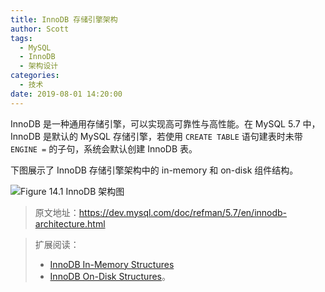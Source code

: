 ```yaml
---
title: InnoDB 存储引擎架构
author: Scott
tags:
  - MySQL
  - InnoDB
  - 架构设计
categories:
  - 技术
date: 2019-08-01 14:20:00
---
```

InnoDB 是一种通用存储引擎，可以实现高可靠性与高性能。在 MySQL 5.7 中，InnoDB 是默认的 MySQL 存储引擎，若使用 `CREATE TABLE` 语句建表时未带 `ENGINE =` 的子句，系统会默认创建 InnoDB 表。

<!--more-->

下图展示了 InnoDB 存储引擎架构中的 in-memory 和 on-disk 组件结构。

![Figure 14.1 InnoDB 架构图](/images/pasted-21.png)

> 原文地址：https://dev.mysql.com/doc/refman/5.7/en/innodb-architecture.html

> 扩展阅读：
> 
> * [InnoDB In-Memory Structures](https://dev.mysql.com/doc/refman/5.7/en/innodb-in-memory-structures.html)
> * [InnoDB On-Disk Structures](https://dev.mysql.com/doc/refman/5.7/en/innodb-on-disk-structures.html)。
